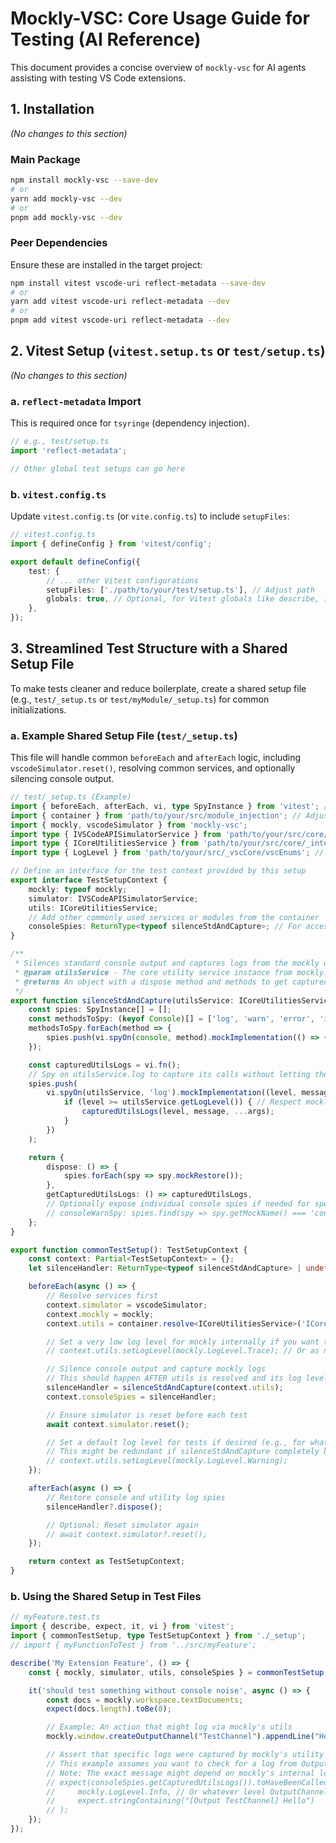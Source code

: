 # Mockly-VSC: Core Usage Guide for Testing (AI Reference)

This document provides a concise overview of `mockly-vsc` for AI agents assisting with testing VS Code extensions.

## 1. Installation
*(No changes to this section)*

### Main Package
~~~bash
npm install mockly-vsc --save-dev
# or
yarn add mockly-vsc --dev
# or
pnpm add mockly-vsc --dev
~~~

### Peer Dependencies
Ensure these are installed in the target project:
~~~bash
npm install vitest vscode-uri reflect-metadata --save-dev
# or
yarn add vitest vscode-uri reflect-metadata --dev
# or
pnpm add vitest vscode-uri reflect-metadata --dev
~~~

## 2. Vitest Setup (`vitest.setup.ts` or `test/setup.ts`)
*(No changes to this section)*

### a. `reflect-metadata` Import
This is required once for `tsyringe` (dependency injection).
~~~typescript
// e.g., test/setup.ts
import 'reflect-metadata';

// Other global test setups can go here
~~~

### b. `vitest.config.ts`
Update `vitest.config.ts` (or `vite.config.ts`) to include `setupFiles`:
~~~typescript
// vitest.config.ts
import { defineConfig } from 'vitest/config';

export default defineConfig({
	test: {
		// ... other Vitest configurations
		setupFiles: ['./path/to/your/test/setup.ts'], // Adjust path
		globals: true, // Optional, for Vitest globals like describe, it
	},
});
~~~

## 3. Streamlined Test Structure with a Shared Setup File

To make tests cleaner and reduce boilerplate, create a shared setup file (e.g., `test/_setup.ts` or `test/myModule/_setup.ts`) for common initializations.

### a. Example Shared Setup File (`test/_setup.ts`)

This file will handle common `beforeEach` and `afterEach` logic, including `vscodeSimulator.reset()`, resolving common services, and optionally silencing console output.

~~~typescript
// test/_setup.ts (Example)
import { beforeEach, afterEach, vi, type SpyInstance } from 'vitest'; // Added SpyInstance
import { container } from 'path/to/your/src/module_injection'; // Adjust path
import { mockly, vscodeSimulator } from 'mockly-vsc';
import type { IVSCodeAPISimulatorService } from 'path/to/your/src/core/_interfaces/IVSCodeAPISimulatorService'; // Adjust
import type { ICoreUtilitiesService } from 'path/to/your/src/core/_interfaces/ICoreUtilitiesService'; // Adjust
import type { LogLevel } from 'path/to/your/src/_vscCore/vscEnums'; // Adjust path for LogLevel if needed

// Define an interface for the test context provided by this setup
export interface TestSetupContext {
	mockly: typeof mockly;
	simulator: IVSCodeAPISimulatorService;
	utils: ICoreUtilitiesService;
	// Add other commonly used services or modules from the container
	consoleSpies: ReturnType<typeof silenceStdAndCapture>; // For accessing captured logs or spies
}

/**
 * Silences standard console output and captures logs from the mockly utility service.
 * @param utilsService - The core utility service instance from mockly.
 * @returns An object with a dispose method and methods to get captured logs/spies.
 */
export function silenceStdAndCapture(utilsService: ICoreUtilitiesService) {
	const spies: SpyInstance[] = [];
	const methodsToSpy: (keyof Console)[] = ['log', 'warn', 'error', 'info', 'debug', 'trace'];
	methodsToSpy.forEach(method => {
		spies.push(vi.spyOn(console, method).mockImplementation(() => {}));
	});

	const capturedUtilsLogs = vi.fn();
	// Spy on utilsService.log to capture its calls without letting them go to the actual console
	spies.push(
		vi.spyOn(utilsService, 'log').mockImplementation((level, message, ...args) => {
			if (level >= utilsService.getLogLevel()) { // Respect mockly's internal log level
				capturedUtilsLogs(level, message, ...args);
			}
		})
	);

	return {
		dispose: () => {
			spies.forEach(spy => spy.mockRestore());
		},
		getCapturedUtilsLogs: () => capturedUtilsLogs,
		// Optionally expose individual console spies if needed for specific assertions
		// consoleWarnSpy: spies.find(spy => spy.getMockName() === 'console.warn'),
	};
}

export function commonTestSetup(): TestSetupContext {
	const context: Partial<TestSetupContext> = {};
	let silenceHandler: ReturnType<typeof silenceStdAndCapture> | undefined;

	beforeEach(async () => {
		// Resolve services first
		context.simulator = vscodeSimulator;
		context.mockly = mockly;
		context.utils = container.resolve<ICoreUtilitiesService>('ICoreUtilitiesService');

		// Set a very low log level for mockly internally if you want to capture everything
		// context.utils.setLogLevel(mockly.LogLevel.Trace); // Or as needed

		// Silence console output and capture mockly logs
		// This should happen AFTER utils is resolved and its log level potentially set
		silenceHandler = silenceStdAndCapture(context.utils);
		context.consoleSpies = silenceHandler;

		// Ensure simulator is reset before each test
		await context.simulator.reset();

		// Set a default log level for tests if desired (e.g., for what utils.log actually outputs if not silenced)
		// This might be redundant if silenceStdAndCapture completely bypasses original log logic.
		// context.utils.setLogLevel(mockly.LogLevel.Warning);
	});

	afterEach(async () => {
		// Restore console and utility log spies
		silenceHandler?.dispose();

		// Optional: Reset simulator again
		// await context.simulator?.reset();
	});

	return context as TestSetupContext;
}
~~~

### b. Using the Shared Setup in Test Files

~~~typescript
// myFeature.test.ts
import { describe, expect, it, vi } from 'vitest';
import { commonTestSetup, type TestSetupContext } from './_setup';
// import { myFunctionToTest } from '../src/myFeature';

describe('My Extension Feature', () => {
	const { mockly, simulator, utils, consoleSpies } = commonTestSetup();

	it('should test something without console noise', async () => {
		const docs = mockly.workspace.textDocuments;
		expect(docs.length).toBe(0);

		// Example: An action that might log via mockly's utils
		mockly.window.createOutputChannel("TestChannel").appendLine("Hello");

		// Assert that specific logs were captured by mockly's utility service (optional)
		// This example assumes you want to check for a log from OutputChannelService via CoreUtilitiesService
		// Note: The exact message might depend on mockly's internal logging format.
		// expect(consoleSpies.getCapturedUtilsLogs()).toHaveBeenCalledWith(
		//     mockly.LogLevel.Info, // Or whatever level OutputChannelService logs at
		//     expect.stringContaining("[Output TestChannel] Hello")
		// );
	});
});
~~~